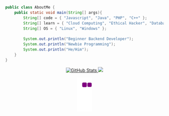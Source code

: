 ```java
public class AboutMe {
    public static void main(String[] args){
        String[] code = { "Javascript", "Java", "PHP", "C++" };
        String[] learn = { "Cloud Computing", "Ethical Hacker", "Database" };
        String[] OS = { "Linux", "Windows" };
        
        System.out.println("Beginner Backend Developer");
        System.out.println("Newbie Programming");
        System.out.println("He/Him");
    }
}
```
<div align="center">
  <a href="https://github.com/sautmanurung1">
  <img height="200em" src="https://github-readme-stats.vercel.app/api?username=sautmanurung1&theme=react&show_icons=true&custom_title=Saut%20Manurung%27s%20GitHub%20Stats" alt="GitHub     Stats" />
  <img height="240em" src="https://github-readme-stats.vercel.app/api/top-langs/?username=sautmanurung1&theme=tokyonight" />

   
  ![Snake Animation](https://github.com/sautmanurung1/sautmanurung1/blob/output/github-contribution-grid-snake.gif)
  </a></div>
